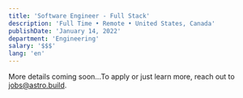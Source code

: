 ```yaml
---
title: 'Software Engineer - Full Stack'
description: 'Full Time • Remote • United States, Canada'
publishDate: 'January 14, 2022'
department: 'Engineering'
salary: '$$$'
lang: 'en'
---
```


More details coming soon...To apply or just learn more, reach out to jobs@astro.build.
